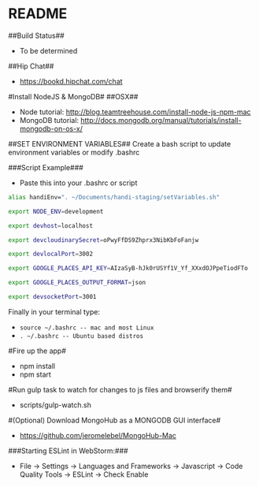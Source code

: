 # README #

##Build Status##
* To be determined

##Hip Chat##
* https://bookd.hipchat.com/chat

#Install NodeJS & MongoDB#
##OSX##
* Node tutorial: http://blog.teamtreehouse.com/install-node-js-npm-mac
* MongoDB tutorial: http://docs.mongodb.org/manual/tutorials/install-mongodb-on-os-x/

##SET ENVIRONMENT VARIABLES##
Create a bash script to update environment variables or modify .bashrc

###Script Example###

* Paste this into your .bashrc or script

```bash
alias handiEnv=". ~/Documents/handi-staging/setVariables.sh"

export NODE_ENV=development

export devhost=localhost

export devcloudinarySecret=oPwyFfDS9Zhprx3NibKbFoFanjw

export devlocalPort=3002

export GOOGLE_PLACES_API_KEY=AIzaSyB-hJk0rUSYf1V_Yf_XXxdOJPpeTiodFTo

export GOOGLE_PLACES_OUTPUT_FORMAT=json

export devsocketPort=3001

```

Finally in your terminal type:

* `source ~/.bashrc -- mac and most Linux`
* `. ~/.bashrc -- Ubuntu based distros`

#Fire up the app#
* npm install
* npm start

#Run gulp task to watch for changes to js files and browserify them#
* scripts/gulp-watch.sh

#(Optional) Download MongoHub as a MONGODB GUI interface#
* https://github.com/jeromelebel/MongoHub-Mac

###Starting ESLint in WebStorm:###
* File -> Settings -> Languages and Frameworks -> Javascript -> Code Quality Tools -> ESLint -> Check Enable